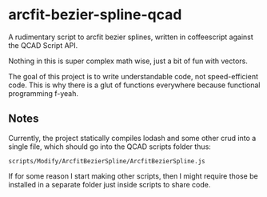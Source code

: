 arcfit-bezier-spline-qcad
=========================

A rudimentary script to arcfit bezier splines, written in coffeescript against the QCAD Script API.

Nothing in this is super complex math wise, just a bit of fun with vectors.

The goal of this project is to write understandable code, not speed-efficient code.  This is why there is a glut of functions everywhere because functional programming f-yeah.

Notes
-----

Currently, the project statically compiles lodash and some other crud into a single file, which should go into the QCAD scripts folder thus:

    scripts/Modify/ArcfitBezierSpline/ArcfitBezierSpline.js

If for some reason I start making other scripts, then I might require those be installed in a separate folder just inside scripts to share code.